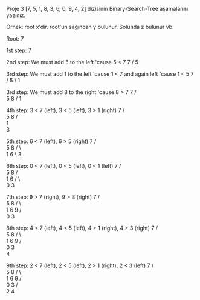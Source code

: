 Proje 3
[7, 5, 1, 8, 3, 6, 0, 9, 4, 2] dizisinin Binary-Search-Tree aşamalarını yazınız.

Örnek: root x'dir. root'un sağından y bulunur. Solunda z bulunur vb.

Root: 7

1st step:
    7

2nd step: We must add 5 to the left 'cause 5 < 7
    7
  /
5

3rd step:  We must add 1 to the left 'cause 1 < 7 and again left 'cause 1 < 5
        7
      /
    5
  /
1

3rd step:  We must add 8 to the right 'cause 8 > 7
        7
      /   \
    5       8
  /
1

4th step:  3 < 7 (left), 3 < 5 (left), 3 > 1 (right)
        7
      /   \
    5       8
  /           
 1
  \
    3

5th step:  6 < 7 (left), 6 > 5 (right)
        7
      /   \
    5       8
   / \       
  1   6
   \ 
    3

6th step:  0 < 7 (left), 0 < 5 (left), 0 < 1 (left)
        7
     /     \
    5        8
   /  \
  1     6
 / \               
0   3

7th step:  9 > 7 (right), 9 > 8 (right)
       7
     /   \
    5      8
   / \       \
  1   6        9
 / \
0   3

8th step:  4 < 7 (left), 4 < 5 (left), 4 > 1 (right), 4 > 3 (right)
        7
      /    \
    5        8
   / \        \
  1    6        9
 / \
0   3
      \
        4

9th step:  2 < 7 (left), 2 < 5 (left), 2 > 1 (right), 2 < 3 (left)
        7
      /   \
    5      8
   / \      \
  1    6     9
 / \
0   3
   / \
  2    4
